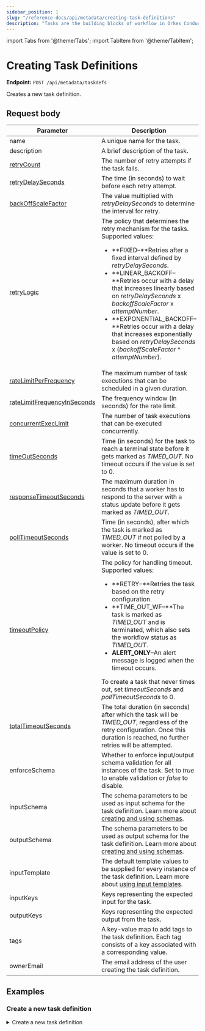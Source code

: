 ```yaml
---
sidebar_position: 1
slug: "/reference-docs/api/metadata/creating-task-definitions"
description: "Tasks are the building blocks of workflow in Orkes Conductor. This API is used to create task definitions in Orkes Conductor."
---
```


import Tabs from '@theme/Tabs';
import TabItem from '@theme/TabItem';

# Creating Task Definitions

**Endpoint:** `POST /api/metadata/taskdefs`

Creates a new task definition.

## Request body

| Parameter  | Description | Type | Required/Optional |
| ---------- | ----------- | ---- | ----------------- |
| name | A unique name for the task. | string | Required. |
| description | A brief description of the task. | string | Optional. |
| [retryCount](https://orkes.io/content/error-handling#task-retries) | The number of retry attempts if the task fails. | integer | Optional. |
| [retryDelaySeconds](https://orkes.io/content/error-handling#task-retries) | The time (in seconds) to wait before each retry attempt. | integer | Optional. | 
| [backOffScaleFactor](https://orkes.io/content/error-handling#task-retries) | The value multiplied with _retryDelaySeconds_ to determine the interval for retry. | integer | Optional. | 
| [retryLogic](https://orkes.io/content/error-handling#task-retries) | The policy that determines the retry mechanism for the tasks. Supported values:<ul><li>**FIXED–**Retries after a fixed interval defined by _retryDelaySeconds_.</li><li>**LINEAR_BACKOFF–**Retries occur with a delay that increases linearly based on _retryDelaySeconds_ x _backoffScaleFactor_ x _attemptNumber_.</li><li>**EXPONENTIAL_BACKOFF–**Retries occur with a delay that increases exponentially based on  _retryDelaySeconds_ x (_backoffScaleFactor_ ^ _attemptNumber_).</li></ul> | string | Optional. | 
| [rateLimitPerFrequency](https://orkes.io/content/error-handling#task-rate-limits) | The maximum number of task executions that can be scheduled in a given duration. | integer | Optional. |
| [rateLimitFrequencyInSeconds](https://orkes.io/content/error-handling#task-rate-limits) | The frequency window (in seconds) for the rate limit. | integer | Optional. | 
| [concurrentExecLimit](https://orkes.io/content/error-handling#task-rate-limits) | The number of task executions that can be executed concurrently. | integer | Optional. | 
| [timeOutSeconds](https://orkes.io/content/error-handling#task-timeouts) | Time (in seconds) for the task to reach a terminal state before it gets marked as _TIMED_OUT_. No timeout occurs if the value is set to 0.	| integer | Required. | 
| [responseTimeoutSeconds](https://orkes.io/content/error-handling#task-timeouts) | The maximum duration in seconds that a worker has to respond to the server with a status update before it gets marked as _TIMED_OUT_. | integer | Optional. |
| [pollTimeoutSeconds](https://orkes.io/content/error-handling#task-timeouts) | Time (in seconds), after which the task is marked as _TIMED_OUT_ if not polled by a worker. No timeout occurs if the value is set to 0. | integer | Optional. | 
| [timeoutPolicy](https://orkes.io/content/error-handling#task-timeouts) | The policy for handling timeout. Supported values:<ul><li>**RETRY–**Retries the task based on the retry configuration.</li><li>**TIME_OUT_WF–**The task is marked as _TIMED_OUT_ and is terminated, which also sets the workflow status as _TIMED_OUT_.</li><li>**ALERT_ONLY**–An alert message is logged when the timeout occurs.</li></ul>To create a task that never times out, set _timeoutSeconds_ and _pollTimeoutSeconds_ to 0. | string | Optional. |
| [totalTimeoutSeconds](https://orkes.io/content/error-handling#task-timeouts) | The total duration (in seconds) after which the task will be _TIMED_OUT_, regardless of the retry configuration. Once this duration is reached, no further retries will be attempted. | integer | Required. | 
| enforceSchema | Whether to enforce input/output schema validation for all instances of the task. Set to _true_ to enable validation or _false_ to disable. | boolean | Optional. |
| inputSchema | The schema parameters to be used as input schema for the task definition. Learn more about [creating and using schemas](https://orkes.io/content/developer-guides/schema-validation). | object | Required if _enforceSchema_ is set to _true_. | 
| outputSchema | The schema parameters to be used as output schema for the task definition. Learn more about [creating and using schemas](https://orkes.io/content/developer-guides/schema-validation). | object | Required if _enforceSchema_ is set to _true_. | 
| inputTemplate | The default template values to be supplied for every instance of the task definition. Learn more about [using input templates](https://orkes.io/content/developer-guides/task-input-templates). | object | Optional. | 
| inputKeys | Keys representing the expected input for the task. | array | Optional. | 
| outputKeys | Keys representing the expected output from the task. | array | Optional. | 
| tags | A key-value map to add tags to the task definition. Each tag consists of a key associated with a corresponding value. | object | Optional. | 
| ownerEmail | The email address of the user creating the task definition. | string | Required. | 

## Examples

### Create a new task definition

<details><summary>Create a new task definition</summary>

**Request**

```bash
curl -X 'POST' \
  'https://<YOUR-CLUSTER>/api/metadata/taskdefs' \
  -H 'accept: */*' \
  -H 'X-Authorization: <TOKEN>' \
  -d '{
  "name": "sample-api-test",
  "description": "Task created using API",
  "retryCount": 3,
  "timeoutSeconds": 3600,
  "timeoutPolicy": "TIME_OUT_WF",
  "retryLogic": "FIXED",
  "retryDelaySeconds": 60,
  "responseTimeoutSeconds": 600,
  "rateLimitPerFrequency": 0,
  "rateLimitFrequencyInSeconds": 1,
  "ownerEmail": "john.doe@acme.com",
  "pollTimeoutSeconds": 3600,
  "inputKeys": [
    "abc"
  ],
  "outputKeys": [
    "xyz"
  ],
  "inputTemplate": {
    "someKey": "someValue"
  },
  "backoffScaleFactor": 1,
  "concurrentExecLimit": 0
}'
```
**Response**

Returns 200 OK, indicating that the task definition has been created successfully.
</details>